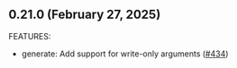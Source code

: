 ## 0.21.0 (February 27, 2025)

FEATURES:

* generate: Add support for write-only arguments ([#434](https://github.com/hashicorp/terraform-plugin-docs/issues/434))

